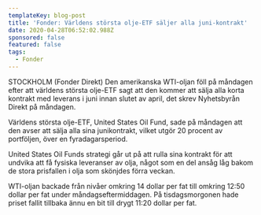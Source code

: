 ```yaml
---
templateKey: blog-post
title: 'Fonder: Världens största olje-ETF säljer alla juni-kontrakt'
date: 2020-04-28T06:52:02.988Z
sponsored: false
featured: false
tags:
  - Fonder
---
```

STOCKHOLM (Fonder Direkt) Den amerikanska WTI-oljan föll på måndagen efter att världens största olje-ETF sagt att den kommer att sälja alla korta kontrakt med leverans i juni innan slutet av april, det skrev Nyhetsbyrån Direkt på måndagen.

Världens största olje-ETF, United States Oil Fund, sade på måndagen att den avser att sälja alla sina junikontrakt, vilket utgör 20 procent av portföljen, över en fyradagarsperiod.

United States Oil Funds strategi går ut på att rulla sina kontrakt för att undvika att få fysiska leveranser av olja, något som en del ansåg låg bakom de stora prisfallen i olja som skönjdes förra veckan.

WTI-oljan backade från nivåer omkring 14 dollar per fat till omkring 12:50 dollar per fat under måndagseftermiddagen. På tisdagsmorgonen hade priset fallit tillbaka ännu en bit till drygt 11:20 dollar per fat.